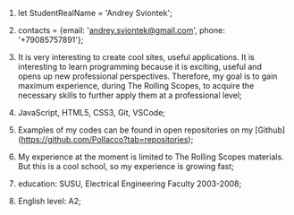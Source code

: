 1. let StudentRealName = 'Andrey Sviontek';

2. contacts = {email: 'andrey.sviontek@gmail.com', phone: '+79085757891'};

3. It is very interesting to create cool sites, useful applications. It is interesting to learn programming because it is exciting, useful and opens up new professional perspectives. Therefore, my goal is to gain maximum experience, during The Rolling Scopes, to acquire the necessary skills to further apply them at a professional level;

4. JavaScript, HTML5, CSS3, Git, VSCode;
 
5. Examples of my codes can be found in open repositories on my [Github] (https://github.com/Pollacco?tab=repositories);

6. My experience at the moment is limited to The Rolling Scopes materials. But this is a cool school, so my experience is growing fast;

7. education: SUSU, Electrical Engineering Faculty 2003-2008;

8. English level: A2;
